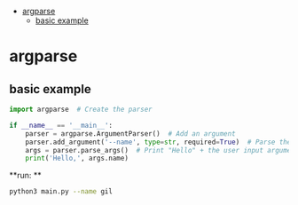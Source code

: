 <!--ts-->
* [argparse](#argparse)
   * [basic example](#basic-example)

<!-- Created by https://github.com/ekalinin/github-markdown-toc -->
<!-- Added by: gil_diy, at: Sat 03 Dec 2022 13:46:58 IST -->

<!--te-->


# argparse

## basic example

```python
import argparse  # Create the parser

if __name__ == '__main__':
    parser = argparse.ArgumentParser()  # Add an argument
    parser.add_argument('--name', type=str, required=True)  # Parse the argument
    args = parser.parse_args()  # Print "Hello" + the user input argument
    print('Hello,', args.name)
```

**run: **
```bash
python3 main.py --name gil
```

